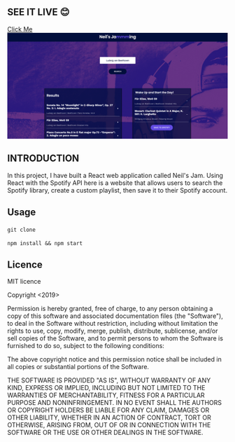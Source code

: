 ## SEE IT LIVE :blush:

[Click Me](http://neilsreactplaylist.surge.sh/)
![Homepage](app.png)

## INTRODUCTION

In this project, I have built a React web application called Neil's Jam. Using React with the Spotify API here is a website that allows users to search the Spotify library, create a custom playlist, then save it to their Spotify account.

## Usage

`git clone`

`npm install && npm start`

## Licence 

MIT licence

Copyright <2019> <Neil>

Permission is hereby granted, free of charge, to any person obtaining a copy of this software and associated documentation files (the "Software"), to deal in the Software without restriction, including without limitation the rights to use, copy, modify, merge, publish, distribute, sublicense, and/or sell copies of the Software, and to permit persons to whom the Software is furnished to do so, subject to the following conditions:

The above copyright notice and this permission notice shall be included in all copies or substantial portions of the Software.

THE SOFTWARE IS PROVIDED "AS IS", WITHOUT WARRANTY OF ANY KIND, EXPRESS OR IMPLIED, INCLUDING BUT NOT LIMITED TO THE WARRANTIES OF MERCHANTABILITY, FITNESS FOR A PARTICULAR PURPOSE AND NONINFRINGEMENT. IN NO EVENT SHALL THE AUTHORS OR COPYRIGHT HOLDERS BE LIABLE FOR ANY CLAIM, DAMAGES OR OTHER LIABILITY, WHETHER IN AN ACTION OF CONTRACT, TORT OR OTHERWISE, ARISING FROM, OUT OF OR IN CONNECTION WITH THE SOFTWARE OR THE USE OR OTHER DEALINGS IN THE SOFTWARE.
